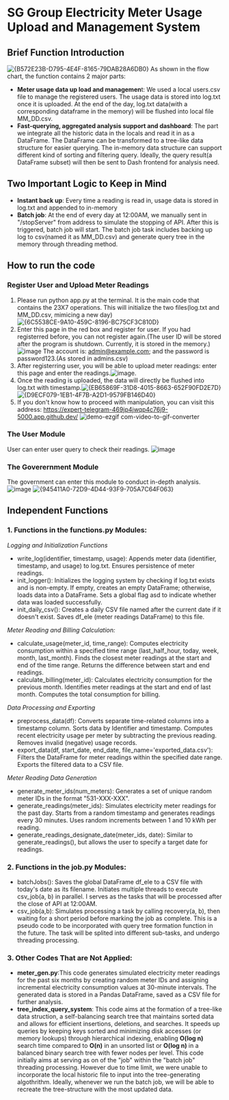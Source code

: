 # SG Group Electricity Meter Usage Upload and Management System

## Brief Function Introduction
![{B572E23B-D795-4E4F-8165-79DAB28A6DB0}](https://github.com/user-attachments/assets/39363649-358e-4b1d-95ee-08fae13039d1)
As shown in the flow chart, the function contains 2 major parts:
* **Meter usage data up load and managemen**t: We used a local users.csv file to manage the registered users. The usage data is stored into log.txt once it is uploaded. At the end of the day, log.txt data(with a corresponding dataframe in the memory) will be flushed into local file MM_DD.csv.
* **Fast-querying, aggregated analysis support and dashboard**: The part we integrate all the historic data in the locals and read it in as a DataFrame. The DataFrame can be transformed to a tree-like data structure for easier querying. The in-memory data structure can support different kind of sorting and filtering query. Ideally, the query result(a DataFrame subset) will then be sent to Dash frontend for analysis need.

## Two Important Logic to Keep in Mind
* **Instant back up**: Every time a reading is read in, usage data is stored in log.txt and appended to in-memory
* **Batch job**: At the end of every day at 12:00AM, we manually sent in "/stopServer" from address to simulate the stopping of API. After this is triggered, batch job will start. The batch job task includes backing up log to csv(named it as MM_DD.csv) and generate query tree in the memory through threading method.

## How to run the code
### Register User and Upload Meter Readings
1. Please run python app.py at the terminal. It is the main code that contains the 23X7 operations. This will initialize the two files(log.txt and MM_DD.csv, mimicing a new day) ![{6C5538CE-9A10-459C-8196-BC75CF3C810D}](https://github.com/user-attachments/assets/0d59b4fa-751e-4db7-9a80-32a29f7b5aa9)
2. Enter this page in the red box and register for user. If you had registerred before, you can not register again.(The user ID will be stored after the program is shutdown. Currently, it is stored in the memory.)![image](https://github.com/user-attachments/assets/f13af2d2-d2c0-42af-b056-70bb5d20ee52) The account is: admin@example.com; and the password is password123.(As stored in admins.csv)
3. After registerring user, you will be able to upload meter readings: enter this page and enter the readings.![image](https://github.com/user-attachments/assets/1ab7e36f-daae-40a8-9f43-0cbb45eec4ed). 
4. Once the reading is uploaded, the data will directly be flushed into log.txt with timestamp.![{EB65869F-31D8-4015-8663-652F90FD2E7D}](https://github.com/user-attachments/assets/c02c14dd-0c77-42b6-9d59-8a06a4022170)![{D9ECF079-1EB1-4F7B-A2D1-9579FB146D40}](https://github.com/user-attachments/assets/e276bbfd-1e86-4d50-93d4-97631c35b0f2)
5. If you don't know how to proceed with manipulation, you can visit this address: https://expert-telegram-469jp4jwqp4c76j9-5000.app.github.dev/
![demo-ezgif com-video-to-gif-converter](https://github.com/user-attachments/assets/f7095955-8613-46cf-a547-72aaa670b901)

### The User Module
User can enter user query to check their readings.
![image](https://github.com/user-attachments/assets/34418dbe-10f3-4fbf-ac27-910670117a1e)

### The Goverernment Module
The government can enter this module to conduct in-depth analysis.
![image](https://github.com/user-attachments/assets/96d7b7be-32e6-4817-bb11-0e92381d5abe)
![{945411A0-72D9-4D44-93F9-705A7C64F063}](https://github.com/user-attachments/assets/046a0266-1c39-40c4-823c-9a28120a4da9)


## Independent Functions
### **1. Functions in the functions.py Modules:**
_Logging and Initialization Functions_
* write_log(identifier, timestamp, usage): Appends meter data (identifier, timestamp, and usage) to log.txt. Ensures persistence of meter readings.
* init_logger(): Initializes the logging system by checking if log.txt exists and is non-empty. If empty, creates an empty DataFrame; otherwise, loads data into a DataFrame. Sets a global flag asd to indicate whether data was loaded successfully.
* init_daily_csv(): Creates a daily CSV file named after the current date if it doesn't exist. Saves df_ele (meter readings DataFrame) to this file.

_Meter Reading and Billing Calculation:_
* calculate_usage(meter_id, time_range): Computes electricity consumption within a specified time range (last_half_hour, today, week, month, last_month). Finds the closest meter readings at the start and end of the time range. Returns the difference between start and end readings.
* calculate_billing(meter_id): Calculates electricity consumption for the previous month. Identifies meter readings at the start and end of last month. Computes the total consumption for billing.

_Data Processing and Exporting_
* preprocess_data(df): Converts separate time-related columns into a timestamp column. Sorts data by Identifier and timestamp. Computes recent electricity usage per meter by subtracting the previous reading. Removes invalid (negative) usage records.
* export_data(df, start_date, end_date, file_name='exported_data.csv'): Filters the DataFrame for meter readings within the specified date range. Exports the filtered data to a CSV file.

_Meter Reading Data Generation_
* generate_meter_ids(num_meters): Generates a set of unique random meter IDs in the format "531-XXX-XXX".
* generate_readings(meter_ids): Simulates electricity meter readings for the past day. Starts from a random timestamp and generates readings every 30 minutes. Uses random increments between 1 and 10 kWh per reading.
* generate_readings_designate_date(meter_ids, date): Similar to generate_readings(), but allows the user to specify a target date for readings.

### **2. Functions in the job.py Modules:**
* batchJobs(): Saves the global DataFrame df_ele to a CSV file with today's date as its filename. Initiates multiple threads to execute csv_job(a, b) in parallel. I serves as the tasks that will be processed after the close of API at 12:00AM.
* csv_job(a,b): Simulates processing a task by calling recovery(a, b), then waiting for a short period before marking the job as complete. This is a pseudo code to be incorporated with query tree formation function in the future. The task will be splited into different sub-tasks, and undergo threading processing.

### **3. Other Codes That are Not Applied:**
* **meter_gen.py**:This code generates simulated electricity meter readings for the past six months by creating random meter IDs and assigning incremental electricity consumption values at 30-minute intervals. The generated data is stored in a Pandas DataFrame, saved as a CSV file for further analysis.
*  **tree_index_query_system**: This code aims at the formation of a tree-like data struction, a self-balancing search tree that maintains sorted data and allows for efficient insertions, deletions, and searches. It speeds up queries by keeping keys sorted and minimizing disk accesses (or memory lookups) through hierarchical indexing, enabling **O(log n)** search time compared to **O(n)** in an unsorted list or **O(log n)** in a balanced binary search tree with fewer nodes per level. This code initially aims at serving as on of the "job" within the "batch job" threading processing. However due to time limit, we were unable to incorporate the local historic file to input into the tree-generating algothrithm. Ideally, whenever we run the batch job, we will be able to recreate the tree-structure with the most updated data.

